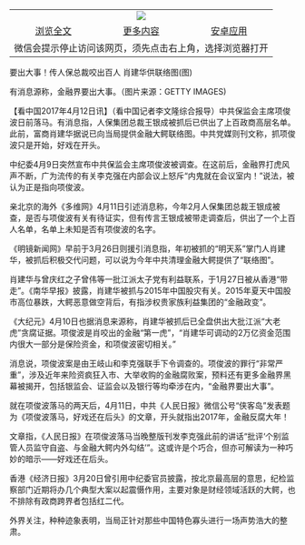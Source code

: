 

<table>
  <tr>
    <td align="center" colspan="3">
      <a href="https://github.com/ogate/ogate/blob/master/README.md"><img src="https://cloud.githubusercontent.com/assets/11880933/13434984/f430fae2-e012-11e5-814f-c2df1e82b247.jpg"/></a>
    </td>
  </tr>
  <tr>
    <td align="center">
      <a href="https://s3.ap-south-1.amazonaws.com/ogatem/oGate.htm?c817267&from=oNote">浏览全文</a>
    </td>
    <td align="center">
      <a href="https://s3.ap-south-1.amazonaws.com/ogatem/oGate.htm?from=oNote">更多内容</a>
    </td>
    <td align="center">
      <a href="https://raw.githubusercontent.com/ogate/up/master/ogate.apk">安卓应用</a>
    </td>
  </tr>
  <tr>
    <td align="center" colspan="3">
      微信会提示停止访问该网页，须先点击右上角，选择浏览器打开
    </td>
  </tr>
</table>    


要出大事！传人保总裁咬出百人 肖建华供联络图(图)






有消息源称，金融界要出大事。（图片来源：GETTY IMAGES)



【看中国2017年4月12日讯】（看中国记者李文隆综合报导）中共保监会主席项俊波日前落马。有消息指，人保集团总裁王银成被抓后已供出了上百政商高层名单。此前，富商肖建华据说已向当局提供金融大鳄联络图。中共党媒则刊文称，抓项俊波只是开始，好戏在开头。


中纪委4月9日突然宣布中共保监会主席项俊波被调查。在这前后，金融界打虎风声不断，广为流传的有关李克强在内部会议上怒斥“内鬼就在会议室内！”说法，被认为正是指向项俊波。


亲北京的海外《多维网》4月11日引述消息称，今年2月人保集团总裁王银成被查，是否与项俊波有关有待证实，但有传言王银成被带走调查后，供出了一个上百人名单，名单上未知是否有项俊波的名字。


《明镜新闻网》早前于3月26日则援引消息指，年初被抓的“明天系”掌门人肖建华，被抓后积极交代问题，可以说为今年中共清理金融大鳄提供了“联络图”。


肖建华与曾庆红之子曾伟等一批江派太子党有利益联系，于1月27日被从香港“带走”。《南华早报》披露，肖建华被抓与2015年中国股灾有关。2015年夏天中国股市高位暴跌，大鳄恶意做空背后，有指涉权贵家族利益集团的“金融政变”。


《大纪元》4月10日也据消息来源称，肖建华被抓后已全盘供出大批江派“大老虎”贪腐证据。项俊波是肖咬出的金融“第一虎”，“肖建华可调动的2万亿资金范围内很大一部分是保险资金，和项俊波密切相关。”


消息说，项俊波案是由王岐山和李克强联手下令调查的。项俊波的罪行“非常严重”，涉及近年来险资疯狂入市、大举收购的金融腐败案，预料还有更多金融界黑幕被揭开，包括银监会、证监会以及银行等均牵涉在内，“金融界要出大事”。


就在项俊波落马的两天后，4月11日，中共《人民日报》微信公号“侠客岛”发表题为《项俊波落马，好戏还在后头》的文章，开头就指出2017年，金融反腐大年！


文章指，《人民日报》在项俊波落马当晚整版刊发李克强此前的讲话“批评&lsquo;个别监管人员监守自盗、与金融大鳄内外勾结&rsquo;”。这或许是个巧合，但亦可解读为一种巧妙的暗示&mdash;&mdash;好戏还在后头。


香港《经济日报》3月20日曾引用中纪委官员披露，按北京最高层的意思，纪检监察部门近期将办几个典型大案以起震慑作用，主要对象是财经领域活跃的大鳄，也不排除有政商跨界者包括红二代。


外界关注，种种迹象表明，当局正针对那些中国特色寡头进行一场声势浩大的整肃。



